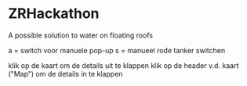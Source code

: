 # ZRHackathon
A possible solution to water on floating roofs

a = switch voor manuele pop-up
s = manueel rode tanker switchen

klik op de kaart om de details uit te klappen
klik op de header v.d. kaart ("Map") om de details in te klappen